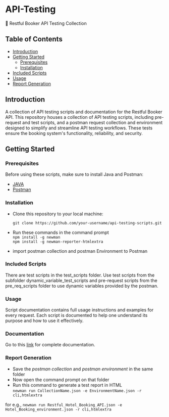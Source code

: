 # API-Testing
🚀 Restful Booker API Testing Collection


## Table of Contents
- [Introduction](##introduction)
- [Getting Started](#getting-started)
  - [Prerequisites](#prerequisites)
  - [Installation](#installation)
- [Included Scripts](#included-scripts)
- [Usage](#usage)
- [Report Generation](###Report-Generation)


## Introduction
A collection of API testing scripts and documentation for the Restful Booker API.
This repository houses a collection of API testing scripts, including pre-request and test scripts, and a postman request collection and environment  designed to simplify and streamline API testing workflows.
These tests ensure the booking system's functionality, reliability, and security.

## Getting Started
### Prerequisites
Before using these scripts, make sure to install Java and Postman:
- [JAVA](https://www.oracle.com/java/technologies/downloads/)
- [Postman](https://www.postman.com/downloads/)
### Installation
- Clone this repository to your local machine:

   ```
   git clone https://github.com/your-username/api-testing-scripts.git
   ```
- Run these commands in the command prompt
  <br>
  ```npm install -g newman```
  <br>
  `npm install -g newman-reporter-htmlextra`
   
- import postman collection and postman Environment to Postman
### Included Scripts 
There are test scripts in the test_scripts folder.
Use test scripts from the subfolder dynamic_variable_test_scripts and pre-request scripts from the pre_req_scripts folder to use dynamic variables provided by the postman.

### Usage
Script documentation contains full usage instructions and examples for every request. Each script is documented to help one understand its purpose and how to use it effectively.

### Documentation 
Go to this [link](https://documenter.getpostman.com/view/29102085/2s9YC7SB9H) for complete documentation.

### Report Generation 
- Save the *postman collection* and *postman environment* in the same folder 
- Now open the command prompt on that folder
- Run this command to generate a test report in HTML <br>
```newman run CollectionName.json -e EnvironmentName.json -r cli,htmlextra``` <br>

for e.g., ```newman run Restful_Hotel_Booking_API.json -e Hotel_Booking_environment.json -r cli,htmlextra```

















